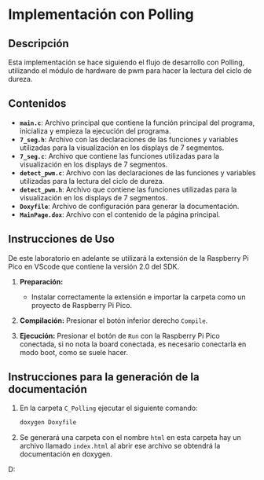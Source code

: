# Implementación con Polling

## Descripción

Esta implementación se hace siguiendo el flujo de desarrollo con Polling, utilizando el módulo de hardware de pwm para hacer la lectura del ciclo de dureza.
  
## Contenidos

- **`main.c`**: Archivo principal que contiene la función principal del programa, inicializa y empieza la ejecución del programa.
- **`7_seg.h`**: Archivo con las declaraciones de las funciones y variables utilizadas para la visualización en los displays de 7 segmentos.
- **`7_seg.c`**: Archivo que contiene las funciones utilizadas para la visualización en los displays de 7 segmentos.
- **`detect_pwm.c`**: Archivo con las declaraciones de las funciones y variables utilizadas para la lectura del ciclo de dureza.
- **`detect_pwm.h`**: Archivo que contiene las funciones utilizadas para la visualización en los displays de 7 segmentos.
- **`Doxyfile`**: Archivo de configuración para generar la documentación.
- **`MainPage.dox`**: Archivo con el contenido de la página principal.
  

## Instrucciones de Uso
De este laboratorio en adelante se utilizará la extensión de la Raspberry Pi Pico en VScode que contiene la versión 2.0 del SDK.

1. **Preparación:**
   - Instalar correctamente la extensión e importar la carpeta como un proyecto de Raspberry Pi Pico.

2. **Compilación:**
   Presionar el botón inferior derecho `Compile`.

3. **Ejecución:**
   Presionar el botón de `Run` con la Raspberry Pi Pico conectada, si no nota la board conectada, es necesario conectarla en modo boot, como se suele hacer.

## Instrucciones para la generación de la documentación

1. En la carpeta `C_Polling` ejecutar el siguiente comando:
   ```bash
   doxygen Doxyfile
   ```
2. Se generará una carpeta con el nombre `html` en esta carpeta hay un archivo llamado `index.html` al abrir ese archivo se obtendrá la documentación en doxygen.

D: